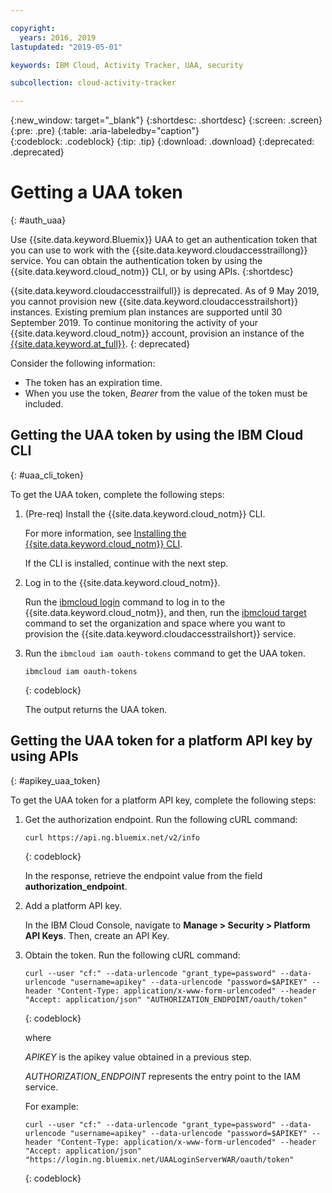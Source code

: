 ```yaml
---

copyright:
  years: 2016, 2019
lastupdated: "2019-05-01"

keywords: IBM Cloud, Activity Tracker, UAA, security

subcollection: cloud-activity-tracker

---
```


{:new_window: target="_blank"}
{:shortdesc: .shortdesc}
{:screen: .screen}
{:pre: .pre}
{:table: .aria-labeledby="caption"}    
{:codeblock: .codeblock}
{:tip: .tip}
{:download: .download}
{:deprecated: .deprecated}


# Getting a UAA token
{: #auth_uaa}

Use {{site.data.keyword.Bluemix}} UAA to get an authentication token that you can use to work with the {{site.data.keyword.cloudaccesstraillong}} service. You can obtain the authentication token by using the {{site.data.keyword.cloud_notm}} CLI, or by using APIs.
{:shortdesc}

{{site.data.keyword.cloudaccesstrailfull}} is deprecated. As of 9 May 2019, you cannot provision new {{site.data.keyword.cloudaccesstrailshort}} instances. Existing premium plan instances are supported until 30 September 2019. To continue monitoring the activity of your {{site.data.keyword.cloud_notm}} account, provision an instance of the [{{site.data.keyword.at_full}}](/docs/services/Activity-Tracker-with-LogDNA?topic=logdnaat-getting-started#getting-started).
{: deprecated}


Consider the following information:

* The token has an expiration time. 
* When you use the token, *Bearer* from the value of the token must be included.
		
## Getting the UAA token by using the IBM Cloud CLI
{: #uaa_cli_token}

To get the UAA token, complete the following steps:

1. (Pre-req) Install the {{site.data.keyword.cloud_notm}} CLI.

   For more information, see [Installing the {{site.data.keyword.cloud_notm}} CLI](/docs/cli?topic=cloud-cli-ibmcloud-cli#ibmcloud-cli).
   
   If the CLI is installed, continue with the next step.
    
2. Log in to the {{site.data.keyword.cloud_notm}}. 

    Run the [ibmcloud login](/docs/cli/reference/ibmcloud/bx_cli.html#ibmcloud_login) command to log in to the {{site.data.keyword.cloud_notm}}, and then, run the [ibmcloud target](/docs/cli/reference/ibmcloud/bx_cli.html#ibmcloud_target) command to set the organization and space where you want to provision the {{site.data.keyword.cloudaccesstrailshort}} service.
	
3. Run the `ibmcloud iam oauth-tokens` command to get the UAA token.

    ```
	ibmcloud iam oauth-tokens
	```
	{: codeblock}
	
	The output returns the UAA token.


	


## Getting the UAA token for a platform API key by using APIs
{: #apikey_uaa_token}

To get the UAA token for a platform API key, complete the following steps:

1. Get the authorization endpoint. Run the following cURL command:

    ```
    curl https://api.ng.bluemix.net/v2/info
    ```
    {: codeblock}

    In the response, retrieve the endpoint value from the field **authorization_endpoint**.

2. Add a platform API key.

    In the IBM Cloud Console, navigate to **Manage > Security > Platform API Keys**.
    Then, create an API Key.

3. Obtain the token. Run the following cURL command:

    ```
    curl --user "cf:" --data-urlencode "grant_type=password" --data-urlencode "username=apikey" --data-urlencode "password=$APIKEY" --header "Content-Type: application/x-www-form-urlencoded" --header "Accept: application/json" "AUTHORIZATION_ENDPOINT/oauth/token"
    ```
    {: codeblock}

    where 
    
    *APIKEY* is the apikey value obtained in a previous step.
    
    *AUTHORIZATION_ENDPOINT* represents the entry point to the IAM service.

    For example:

    ```
    curl --user "cf:" --data-urlencode "grant_type=password" --data-urlencode "username=apikey" --data-urlencode "password=$APIKEY" --header "Content-Type: application/x-www-form-urlencoded" --header "Accept: application/json" "https://login.ng.bluemix.net/UAALoginServerWAR/oauth/token"
    ```
    {: codeblock}


